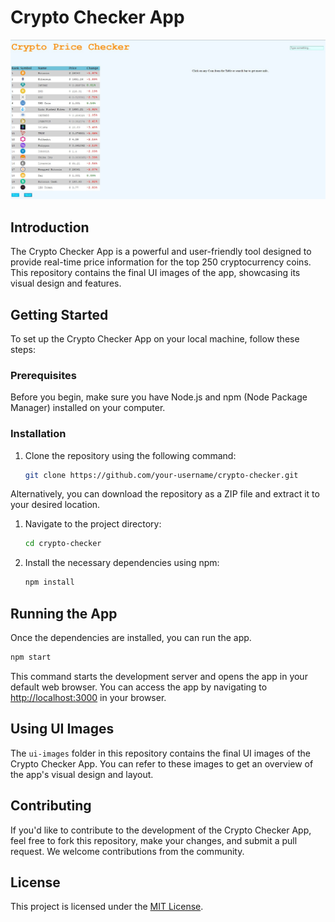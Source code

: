 # Crypto Checker App

![UI Images](UI_Images/MainUI.jpg)

## Introduction

The Crypto Checker App is a powerful and user-friendly tool designed to provide real-time price information for the top 250 cryptocurrency coins. This repository contains the final UI images of the app, showcasing its visual design and features.

## Getting Started

To set up the Crypto Checker App on your local machine, follow these steps:

### Prerequisites

Before you begin, make sure you have Node.js and npm (Node Package Manager) installed on your computer.

### Installation

1. Clone the repository using the following command:

   ```bash
   git clone https://github.com/your-username/crypto-checker.git
   ```
Alternatively, you can download the repository as a ZIP file and extract it to your desired location.
1. Navigate to the project directory:
    ```bash
    cd crypto-checker
    ```
2. Install the necessary dependencies using npm:

    ```bash
    npm install
    ```
## Running the App

Once the dependencies are installed, you can run the app. 
```bash
npm start
```
This command starts the development server and opens the app in your default web browser. You can access the app by navigating to [http://localhost:3000](http://localhost:3000) in your browser.

## Using UI Images

The `ui-images` folder in this repository contains the final UI images of the Crypto Checker App. You can refer to these images to get an overview of the app's visual design and layout.

## Contributing

If you'd like to contribute to the development of the Crypto Checker App, feel free to fork this repository, make your changes, and submit a pull request. We welcome contributions from the community.

## License

This project is licensed under the [MIT License](LICENSE).
